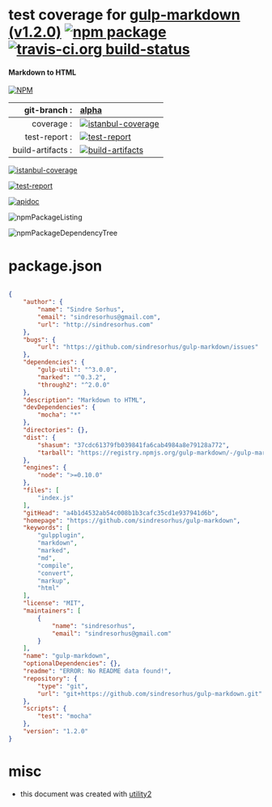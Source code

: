# test coverage for  [gulp-markdown (v1.2.0)](https://github.com/sindresorhus/gulp-markdown)  [![npm package](https://img.shields.io/npm/v/npmtest-gulp-markdown.svg?style=flat-square)](https://www.npmjs.org/package/npmtest-gulp-markdown) [![travis-ci.org build-status](https://api.travis-ci.org/npmtest/node-npmtest-gulp-markdown.svg)](https://travis-ci.org/npmtest/node-npmtest-gulp-markdown)
#### Markdown to HTML

[![NPM](https://nodei.co/npm/gulp-markdown.png?downloads=true)](https://www.npmjs.com/package/gulp-markdown)

| git-branch : | [alpha](https://github.com/npmtest/node-npmtest-gulp-markdown/tree/alpha)|
|--:|:--|
| coverage : | [![istanbul-coverage](https://npmtest.github.io/node-npmtest-gulp-markdown/build/coverage.badge.svg)](https://npmtest.github.io/node-npmtest-gulp-markdown/build/coverage.html/index.html)|
| test-report : | [![test-report](https://npmtest.github.io/node-npmtest-gulp-markdown/build/test-report.badge.svg)](https://npmtest.github.io/node-npmtest-gulp-markdown/build/test-report.html)|
| build-artifacts : | [![build-artifacts](https://npmtest.github.io/node-npmtest-gulp-markdown/glyphicons_144_folder_open.png)](https://github.com/npmtest/node-npmtest-gulp-markdown/tree/gh-pages/build)|

[![istanbul-coverage](https://npmtest.github.io/node-npmtest-gulp-markdown/build/screenCapture.buildCustomOrg.browser.coverage.html.png)](https://npmtest.github.io/node-npmtest-gulp-markdown/build/coverage.html/index.html)

[![test-report](https://npmtest.github.io/node-npmtest-gulp-markdown/build/screenCapture.buildCustomOrg.browser.%252Fhome%252Ftravis%252Fbuild%252Fnpmtest%252Fnode-npmtest-gulp-markdown%252Ftmp%252Fbuild%252Ftest-report.html.png)](https://npmtest.github.io/node-npmtest-gulp-markdown/build/test-report.html)

[![apidoc](https://npmdoc.github.io/node-npmdoc-gulp-markdown/build/screenCapture.buildApidoc.browser.%252Fhome%252Ftravis%252Fbuild%252Fnpmdoc%252Fnode-npmdoc-gulp-markdown%252Ftmp%252Fbuild%252Fapidoc.html.png)](https://npmdoc.github.io/node-npmdoc-gulp-markdown/build/apidoc.html)

![npmPackageListing](https://npmtest.github.io/node-npmtest-gulp-markdown/build/screenCapture.npmPackageListing.svg)

![npmPackageDependencyTree](https://npmtest.github.io/node-npmtest-gulp-markdown/build/screenCapture.npmPackageDependencyTree.svg)



# package.json

```json

{
    "author": {
        "name": "Sindre Sorhus",
        "email": "sindresorhus@gmail.com",
        "url": "http://sindresorhus.com"
    },
    "bugs": {
        "url": "https://github.com/sindresorhus/gulp-markdown/issues"
    },
    "dependencies": {
        "gulp-util": "^3.0.0",
        "marked": "^0.3.2",
        "through2": "^2.0.0"
    },
    "description": "Markdown to HTML",
    "devDependencies": {
        "mocha": "*"
    },
    "directories": {},
    "dist": {
        "shasum": "37cdc61379fb039841fa6cab4984a8e79128a772",
        "tarball": "https://registry.npmjs.org/gulp-markdown/-/gulp-markdown-1.2.0.tgz"
    },
    "engines": {
        "node": ">=0.10.0"
    },
    "files": [
        "index.js"
    ],
    "gitHead": "a4b1d4532ab54c008b1b3cafc35cd1e937941d6b",
    "homepage": "https://github.com/sindresorhus/gulp-markdown",
    "keywords": [
        "gulpplugin",
        "markdown",
        "marked",
        "md",
        "compile",
        "convert",
        "markup",
        "html"
    ],
    "license": "MIT",
    "maintainers": [
        {
            "name": "sindresorhus",
            "email": "sindresorhus@gmail.com"
        }
    ],
    "name": "gulp-markdown",
    "optionalDependencies": {},
    "readme": "ERROR: No README data found!",
    "repository": {
        "type": "git",
        "url": "git+https://github.com/sindresorhus/gulp-markdown.git"
    },
    "scripts": {
        "test": "mocha"
    },
    "version": "1.2.0"
}
```



# misc
- this document was created with [utility2](https://github.com/kaizhu256/node-utility2)
